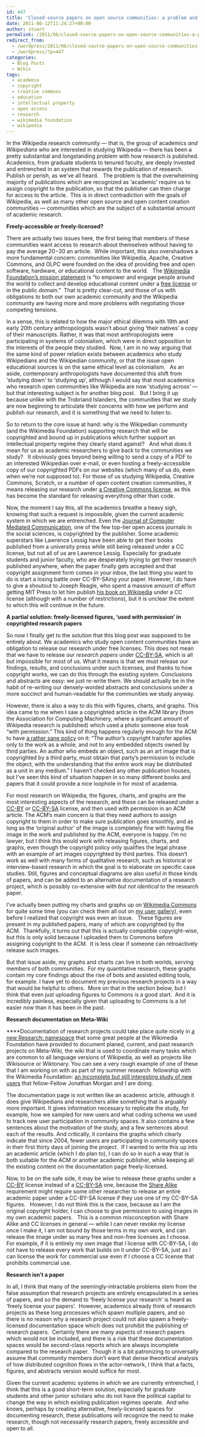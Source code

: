 ```yaml
---
id: 447
title: 'Closed-source papers on open source communities: a problem and a partial solution'
date: 2011-06-12T11:24:27+00:00
author: stuart
permalink: /2011/06/closed-source-papers-on-open-source-communities-a-problem-and-a-partial-solution/
redirect_from:
  - /wordpress/2011/06/closed-source-papers-on-open-source-communities-a-problem-and-a-partial-solution/
  - /wordpress/?p=447
categories:
  - Blog Posts
  - Wikis
tags:
  - academia
  - copyright
  - creative commons
  - education
  - intellectual property
  - open access
  - research
  - wikimedia foundation
  - wikipedia
---
```

In the Wikipedia research community &#8212; that is, the group of academics _and Wikipedians_ who are interested in studying Wikipedia &#8212; there has been a pretty substantial and longstanding problem with how research is published. Academics, from graduate students to tenured faculty, are deeply invested and entrenched in an system that rewards the publication of research. Publish or perish, as we&#8217;ve all heard.   The problem is that the overwhelming majority of publications which are recognized as &#8216;academic&#8217; require us to assign copyright to the publication, so that the publisher can then charge for access to the article.  This is in direct contradiction with the goals of Wikipedia, as well as many other open source and open content creation communities &#8212; communities which are the subject of a substantial amount of academic research.

<!--more-->

**Freely-accessible or freely-licensed?**

There are actually two issues here, the first being that members of these communities want access to research about themselves without having to pay the average $20-$30 an article.  While important, this also overshadows a more fundamental concern: communities like Wikipedia, Apache, Creative Commons, and OLPC were founded on the idea of providing free and open software, hardware, or educational content to the world.   The [Wikimedia Foundation&#8217;s mission statement](http://wikimediafoundation.org/wiki/Mission_statement) is &#8220;to empower and engage people around the world to collect and develop educational content under a [free license](http://en.wikipedia.org/wiki/en:free_content "w:en:free content") or in the public domain.&#8221;  That is pretty clear-cut, and those of us with obligations to both our own academic community and the Wikipedia community are having more and more problems with negotiating those competing tensions.

In a sense, this is related to how the major ethical dilemma with 19th and early 20th century anthropologists wasn&#8217;t about giving &#8216;their natives&#8217; a copy of their manuscripts. Rather, it was that most anthropologists were participating in systems of colonialism, which were in direct opposition to the interests of the people they studied.  Now, I am in no way arguing that the same kind of power relation exists between academics who study Wikipedians and the Wikipedian community, or that the issue open educational sources is on the same ethical level as colonialism.   As an aside, contemporary anthropologists have documented this shift from &#8216;studying down&#8217; to &#8216;studying up&#8217;, although I would say that most academics who research open communities like Wikipedia are now &#8216;studying across&#8217; &#8212; but that interesting subject is for another blog post.   But I bring it up because unlike with the Trobriand Islanders, the communities that we study are now beginning to articulate their concerns with how we perform and publish our research, and it is something that we need to listen to.

So to return to the core issue at hand: why is the Wikipedian community (and the Wikimedia Foundation) supporting research that will be copyrighted and bound up in publications which further support an intellectual property regime they clearly stand against?   And what does it mean for us as academic researchers to give back to the communities we study?   It obviously goes beyond being willing to send a copy of a PDF to an interested Wikipedian over e-mail, or even hosting a freely-accessible copy of our copyrighted PDFs on our websites (which many of us do, even when we&#8217;re not supposed to). For those of us studying Wikipedia, Creative Commons, Scratch, or a number of open content creation communities, it means releasing our research under [a Creative Commons license](http://creativecommons.org/licenses/), as this has become the standard for releasing everything other than code.

Now, the moment I say this, all the academics breathe a heavy sigh, knowing that such a request is impossible, given the current academic system in which we are entrenched. Even the [Journal of Computer Mediated Communication](http://onlinelibrary.wiley.com/journal/10.1111/(ISSN)1083-6101), one of the few top-tier open access journals in the social sciences, is copyrighted by the publisher. Some academic superstars like Lawrence Lessig have been able to get their books published from a university press while still being released under a CC license, but not all of us are Lawrence Lessig. Especially for graduate students and junior faculty, who are desperately trying to get their research published anywhere, when the paper finally gets accepted and that copyright assignment form comes in your inbox, the last thing you want to do is start a losing battle over CC-BY-SAing your paper. However, I do have to give a shoutout to Joseph Reagle, who spent a massive amount of effort getting MIT Press to let him publish [his book on Wikipedia](http://reagle.org/joseph/2010/gfc/) under a CC license (although with a number of restrictions), but it is unclear the extent to which this will continue in the future.

**A partial solution: freely-licensed figures, &#8216;used with permission&#8217; in copyrighted research papers**

So now I finally get to the solution that this blog post was supposed to be entirely about. We academics who study open content communities have an obligation to release our research under free licenses. This does not mean that we have to release our _research papers_ under [CC-BY-SA](http://creativecommons.org/licenses/by-sa/3.0/), which is all but impossible for most of us. What it means is that we must release our findings, results, and conclusions under such licenses, and thanks to how copyright works, we can do this through the existing system. Conclusions and abstracts are easy: we just re-write them. We should actually be in the habit of re-writing our densely-worded abstracts and conclusions under a more succinct and human-readable for the communities we study anyway.

However, there is also a way to do this with figures, charts, and graphs. This idea came to me when I saw a copyrighted article in the ACM library (from the Association for Computing Machinery, where a significant amount of Wikipedia research is published) which used a photo someone else took &#8220;with permission.&#8221; This kind of thing happens regularly enough for the ACM to have [a rather sane policy](http://www.acm.org/publications/policies/copyright_policy) on it: &#8220;The author&#8217;s copyright transfer applies only to the work as a whole, and not to any embedded objects owned by third parties. An author who embeds an object, such as an art image that is copyrighted by a third party, must obtain that party&#8217;s permission to include the object, with the understanding that the entire work may be distributed as a unit in any medium.&#8221; I haven&#8217;t checked any other publication houses, but I&#8217;ve seen this kind of situation happen in so many different books and papers that it could provide a nice loophole in for most of academia.

For most research on Wikipedia, the figures, charts, and graphs are the most interesting aspects of the research, and these can be released under a [CC-BY](http://creativecommons.org/licenses/by/3.0/) or [CC-BY-SA](http://creativecommons.org/licenses/by-sa/3.0/) license, and then used with permission in an ACM article. The ACM&#8217;s main concern is that they need authors to assign copyright to them in order to make sure publication goes smoothly, and as long as the &#8216;original author&#8217; of the image is completely fine with having the image in the work and published by the ACM, everyone is happy. I&#8217;m no lawyer, but I think this would work with releasing figures, charts, and graphs, even though the copyright policy only qualifies the legal phrase with an example of art images copyrighted by third parties. This doesn&#8217;t work as well with many forms of qualitative research, such as historical or interview-based research in which the goal is to elaborate on specific case studies. Still, figures and conceptual diagrams are also useful in those kinds of papers, and can be added to an alternative documentation of a research project, which is possibly co-extensive with _but not identical to_ the research paper.

I&#8217;ve actually been putting my charts and graphs up on [Wikimedia Commons](http://commons.wikimedia.org) for quite some time (you can check them all out on [my user gallery](http://commons.wikimedia.org/wiki/Special:ListFiles/Staeiou)), even before I realized that copyright was even an issue.   These figures are present in my published papers, many of which are copyrighted by the ACM.  Thankfully, it turns out that this is actually compatible copyright-wise, but this is only solid because I uploaded them to Commons before assigning copyright to the ACM.  It is less clear if someone can retroactively release such images.

But that issue aside, my graphs and charts can live in both worlds, serving members of both communities.  For my quantitative research, these graphs contain my core findings about the rise of bots and assisted editing tools, for example. I have yet to document my previous research projects in a way that would be helpful to others.  More on that in the section below, but I think that even just uploading figures to Commons is a good start.  And it is incredibly painless, especially given that uploading to Commons is a lot easier now than it has been in the past.

**Research documentation on Meta-Wiki**

****Documentation of research projects could take place quite nicely in [a new Research: namespace](http://meta.wikimedia.org/wiki/Research:Projects) that some great people at the Wikimedia Foundation have provided to document planed, current, and past research projects on Meta-Wiki, the wiki that is used to coordinate many tasks which are common to all language versions of Wikipedia, as well as projects like Wikisource or Wiktonary. You can see a very rough example of one of these that I am working on with as part of my summer research  fellowship with the Wikimedia Foundation: [an incomplete but still interesting study of new users](http://meta.wikimedia.org/wiki/Research:Alternative_lifecycles_of_new_users) that fellow-Fellow Jonathan Morgan and I are doing.

The documentation page is not written like an academic article, although it does give Wikipedians and researchers alike something that is arguably more important. It gives information necessary to replicate the study, for example, how we sampled for new users and what coding schema we used to track new user participation in community spaces. It also contains a few sentences about the motivation of the study, and a few sentences about each of the results. And critically, it contains the graphs which clearly indicate that since 2004, fewer users are participating in community spaces in their first thirty days of joining the project.  If I wanted to write this up into an academic article (which I do plan to), I can do so in such a way that is both suitable for the ACM or another academic publisher, while keeping all the existing content on the documentation page freely-licensed.

Now, to be on the safe side, it may be wise to release these graphs under a [CC-BY](http://creativecommons.org/licenses/by/3.0/) license instead of a [CC-BY-SA](http://creativecommons.org/licenses/by-sa/3.0/) one, because the [Share Alike](http://en.wikipedia.org/wiki/Share-alike) requirement might require some other researcher to release an entire academic paper under a CC-BY-SA license if they use one of my CC-BY-SA figures.   However, I do not think this is the case, because as I am the original copyright holder, I can choose to give permission to using images in my own academic papers.   This is a common misconception with Share Alike and CC licenses in general &#8212; while I can never revoke my license once I make it, I am not bound by those terms in my own work, and can release the image under as many free and non-free licenses as I choose.   For example, if it is entirely my own image that I license with CC-BY-SA, I do not have to release every work that builds on it under CC-BY-SA, just as I can license the work for commercial use even if I choose a CC license that prohibits commercial use.

**Research isn&#8217;t a paper**

In all, I think that many of the seemingly-intractable problems stem from the false assumption that research projects are entirely encapsulated in a series of papers, and so the demand to &#8216;freely license your research&#8217; is heard as &#8216;freely license your papers&#8217;.  However, academics already think of research projects as these long processes which spawn multiple papers, and so there is no reason why a research project could not also spawn a freely-licensed documentation space which does not prohibit the publishing of research papers.  Certainly there are many aspects of research papers which would not be included, and there is a risk that these documentation spaces would be second-class reports which are always incomplete compared to the research paper.  Though it is a bit patronizing to universally assume that community members don&#8217;t want that dense theoretical analysis of how distributed cognition flows in the actor-network, I think that a facts, figures, and abstracts version would suffice for most.

Given the current academic systems in which we are currently entrenched, I think that this is a good short-term solution, especially for graduate students and other junior scholars who do not have the political capital to change the way in which existing publication regimes operate.  And who knows, perhaps by creating alternative, freely-licensed spaces for documenting research, these publications will recognize the need to make research, though not necessarily research papers, freely accessible and open to all.